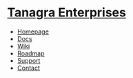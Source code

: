 # [Tanagra Enterprises](https://www.tanagra.enterprises)

- [Homepage](https://www.tanagra.enterprises)
- [Docs]()
- [Wiki](.github/wiki)
- [Roadmap](.github/projects?query=is%3Aopen)
- [Support](.github/issues)
- [Contact]()
